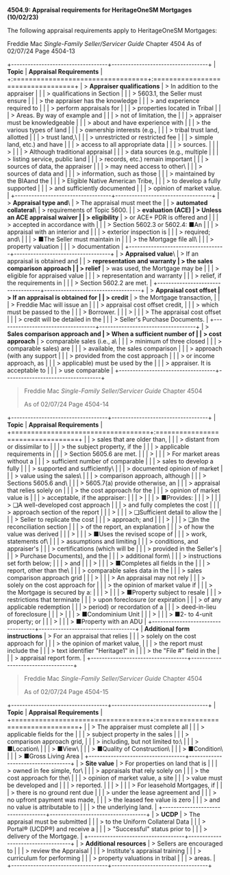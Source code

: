 **4504.9: Appraisal requirements for HeritageOneSM Mortgages
(10/02/23)**

The following appraisal requirements apply to HeritageOneSM Mortgages:

Freddie Mac *Single-Family Seller/Servicer Guide* Chapter 4504 As of
02/07/24 Page 4504-13

+-----------------------------------+-----------------------------------+
| **Topic**                         | **Appraisal Requirements**        |
+:==================================+:==================================+
| > **Appraiser qualifications**    | > In addition to the appraiser    |
|                                   | > qualifications in Section       |
|                                   | > 5603.1, the Seller must ensure  |
|                                   | > the appraiser has the knowledge |
|                                   | > and experience required to      |
|                                   | > perform appraisals for          |
|                                   | > properties located in Tribal    |
|                                   | > Areas. By way of example and    |
|                                   | > not of limitation, the          |
|                                   | > appraiser must be knowledgeable |
|                                   | > about and have experience with  |
|                                   | > the various types of land       |
|                                   | > ownership interests (e.g.,      |
|                                   | > tribal trust land, allotted     |
|                                   | > trust land,\                    |
|                                   | > unrestricted or restricted fee  |
|                                   | > simple land, etc.) and have     |
|                                   | > access to all appropriate data  |
|                                   | > sources.                        |
|                                   | >                                 |
|                                   | > Although traditional appraisal  |
|                                   | > data sources (e.g., multiple    |
|                                   | > listing service, public land    |
|                                   | > records, etc.) remain important |
|                                   | > sources of data, the appraiser  |
|                                   | > may need access to other\       |
|                                   | > sources of data and             |
|                                   | > information, such as those      |
|                                   | > maintained by the BIAand the    |
|                                   | > Eligible Native American Tribe, |
|                                   | > to develop a fully supported    |
|                                   | > and sufficiently documented     |
|                                   | > opinion of market value.        |
+-----------------------------------+-----------------------------------+
| > **Appraisal type and**\         | > The appraisal must meet the     |
| > **automated collateral**\       | > requirements of Topic 5600.     |
| > **evaluation (ACE)              | > Unless an ACE appraisal waiver  |
| > eligibility**                   | > or ACE+ PDR is offered and      |
|                                   | > accepted in accordance with     |
|                                   | > Section 5602.3 or 5602.4: ■An   |
|                                   | > appraisal with an interior and  |
|                                   | > exterior inspection is          |
|                                   | > required; and\                  |
|                                   | > ■The Seller must maintain in    |
|                                   | > the Mortgage file all\          |
|                                   | > property valuation              |
|                                   | > documentation                   |
+-----------------------------------+-----------------------------------+
| > **Appraised value**\            | > If an appraisal is obtained and |
| > **representation and warranty   | > the sales comparison approach   |
| > relief**                        | > was used, the Mortgage may be   |
|                                   | > eligible for appraised value    |
|                                   | > representation and warranty     |
|                                   | > relief, if the requirements in  |
|                                   | > Section 5602.2 are met.         |
+-----------------------------------+-----------------------------------+
| > **Appraisal cost offset         | > If an appraisal is obtained for |
| > credit**                        | > the Mortgage transaction,       |
|                                   | > Freddie Mac will issue an       |
|                                   | > appraisal cost offset credit,   |
|                                   | > which must be passed to the     |
|                                   | > Borrower.                       |
|                                   | >                                 |
|                                   | > The appraisal cost offset       |
|                                   | > credit will be detailed in the  |
|                                   | > Seller's Purchase Documents.    |
+-----------------------------------+-----------------------------------+
| > **Sales comparison approach and | > When a sufficient number of     |
| > cost approach**                 | > comparable sales (i.e., a\      |
|                                   | > minimum of three closed         |
|                                   | > comparable sales) are           |
|                                   | > available, the sales comparison |
|                                   | > approach (with any support      |
|                                   | > provided from the cost approach |
|                                   | > or income approach, as          |
|                                   | > applicable) must be used by the |
|                                   | > appraiser. It is acceptable to  |
|                                   | > use comparable                  |
+-----------------------------------+-----------------------------------+

> Freddie Mac *Single-Family Seller/Servicer Guide* Chapter 4504
>
> As of 02/07/24 Page 4504-14

+-----------------------------------+-----------------------------------+
| **Topic**                         | **Appraisal Requirements**        |
+===================================+:==================================+
|                                   | > sales that are older than,      |
|                                   | > distant from or dissimilar to   |
|                                   | > the subject property, if the    |
|                                   | > applicable requirements in      |
|                                   | > Section 5605.6 are met.         |
|                                   | >                                 |
|                                   | > For market areas without a      |
|                                   | > sufficient number of comparable |
|                                   | > sales to develop a fully        |
|                                   | > supported and sufficiently\     |
|                                   | > documented opinion of market    |
|                                   | > value using the sales\          |
|                                   | > comparison approach, although   |
|                                   | > Sections 5605.6 and\            |
|                                   | > 5605.7(a) provide otherwise, an |
|                                   | > appraisal that relies solely on |
|                                   | > the cost approach for the       |
|                                   | > opinion of market value is      |
|                                   | > acceptable, if the appraiser:   |
|                                   | >                                 |
|                                   | > ■Provides:                      |
|                                   | >                                 |
|                                   | > ❑A well-developed cost approach |
|                                   | > and fully completes the cost    |
|                                   | > approach section of the report  |
|                                   | >                                 |
|                                   | > ❑Sufficient detail to allow the |
|                                   | > Seller to replicate the cost    |
|                                   | > approach; and                   |
|                                   | >                                 |
|                                   | > ❑In the reconciliation section  |
|                                   | > of the report, an explanation   |
|                                   | > of how the value was derived    |
|                                   | >                                 |
|                                   | > ■Uses the revised scope of      |
|                                   | > work, statements of\            |
|                                   | > assumptions and limiting        |
|                                   | > conditions, and appraiser's     |
|                                   | > certifications (which will be   |
|                                   | > provided in the Seller's        |
|                                   | > Purchase Documents), and the    |
|                                   | > additional form\                |
|                                   | > instructions set forth below;   |
|                                   | > and                             |
|                                   | >                                 |
|                                   | > ■Completes all fields in the    |
|                                   | > report, other than the\         |
|                                   | > comparable sales data in the    |
|                                   | > sales comparison approach grid  |
|                                   | >                                 |
|                                   | > An appraisal may not rely       |
|                                   | > solely on the cost approach for |
|                                   | > the opinion of market value if  |
|                                   | > the Mortgage is secured by a:   |
|                                   | >                                 |
|                                   | > ■Property subject to resale     |
|                                   | > restrictions that terminate     |
|                                   | > upon foreclosure (or expiration |
|                                   | > of any applicable redemption    |
|                                   | > period) or recordation of a     |
|                                   | > deed-in-lieu of foreclosure     |
|                                   | >                                 |
|                                   | > ■Condominium Unit               |
|                                   | >                                 |
|                                   | > ■2- to 4-unit property; or      |
|                                   | >                                 |
|                                   | > ■Property with an ADU           |
+-----------------------------------+-----------------------------------+
| **Additional form instructions**  | > For an appraisal that relies    |
|                                   | > solely on the cost approach for |
|                                   | > the opinion of market value,    |
|                                   | > the report must include the     |
|                                   | > text identifier "Heritage1" in  |
|                                   | > the "File #" field in the       |
|                                   | > appraisal report form.          |
+-----------------------------------+-----------------------------------+

> Freddie Mac *Single-Family Seller/Servicer Guide* Chapter 4504
>
> As of 02/07/24 Page 4504-15

+-----------------------------------+-----------------------------------+
| **Topic**                         | **Appraisal Requirements**        |
+===================================+:==================================+
|                                   | > The appraiser must complete all |
|                                   | > applicable fields for the       |
|                                   | > subject property in the sales   |
|                                   | > comparison approach grid,       |
|                                   | > including, but not limited to:\ |
|                                   | > ■Location\                      |
|                                   | > ■View\                          |
|                                   | > ■Quality of Construction\       |
|                                   | > ■Condition\                     |
|                                   | > ■Gross Living Area              |
+-----------------------------------+-----------------------------------+
| > **Site value**                  | > For properties on land that is  |
|                                   | > owned in fee simple, for\       |
|                                   | > appraisals that rely solely on  |
|                                   | > the cost approach for the\      |
|                                   | > opinion of market value, a site |
|                                   | > value must be developed and     |
|                                   | > reported.                       |
|                                   | >                                 |
|                                   | > For leasehold Mortgages, if     |
|                                   | > there is no ground rent due     |
|                                   | > under the lease agreement and   |
|                                   | > no upfront payment was made,    |
|                                   | > the leased fee value is zero    |
|                                   | > and no value is attributable to |
|                                   | > the underlying land.            |
+-----------------------------------+-----------------------------------+
| > **UCDP**                        | > The appraisal must be submitted |
|                                   | > to the Uniform Collateral Data  |
|                                   | > Portal® (UCDP®) and receive a   |
|                                   | > "Successful" status prior to    |
|                                   | > delivery of the Mortgage.       |
+-----------------------------------+-----------------------------------+
| > **Additional resources**        | > Sellers are encouraged to       |
|                                   | > review the Appraisal            |
|                                   | > Institute's appraisal training  |
|                                   | > curriculum for performing       |
|                                   | > property valuations in tribal   |
|                                   | > areas.                          |
+-----------------------------------+-----------------------------------+

>
